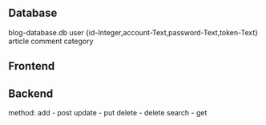 ## Database

blog-database.db
user {id-Integer,account-Text,password-Text,token-Text}
article 
comment
category

## Frontend


## Backend

method:
add - post
update - put
delete - delete
search - get

